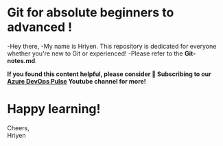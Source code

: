# Git for absolute beginners to advanced !
-Hey there,
-My name is Hriyen. This repository is dedicated for everyone whether you're new to Git or experienced! 
-Please refer to the **Git-notes.md**.

**If you found this content helpful, please consider 🔔 Subscribing to our [Azure DevOps Pulse](https://www.youtube.com/@AzureDevOpsPulse) Youtube channel for more!**

# Happy learning!  
 Cheers,  
 Hriyen
